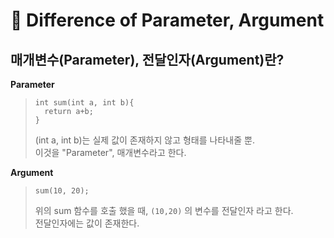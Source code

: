 # **🐤 Difference of Parameter, Argument**

## **매개변수(Parameter), 전달인자(Argument)란?**
**Parameter**
> ```
> int sum(int a, int b){
>   return a+b;
> }
> ```
> (int a, int b)는 실제 값이 존재하지 않고 형태를 나타내줄 뿐.  
> 이것을 "Parameter", 매개변수라고 한다.

**Argument**
> ```
> sum(10, 20);
> ```
> 위의 sum 함수를 호출 했을 때, ```(10,20)``` 의 변수를 전달인자 라고 한다.  
> 전달인자에는 값이 존재한다.


